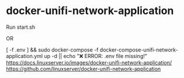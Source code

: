 # docker-unifi-network-application


Run start.sh

OR 

[ -f .env ] && sudo docker-compose -f docker-compose-unifi-network-application.yml up -d || echo "❌ ERROR: .env file missing!"
https://docs.linuxserver.io/images/docker-unifi-network-application/
https://github.com/linuxserver/docker-unifi-network-application
